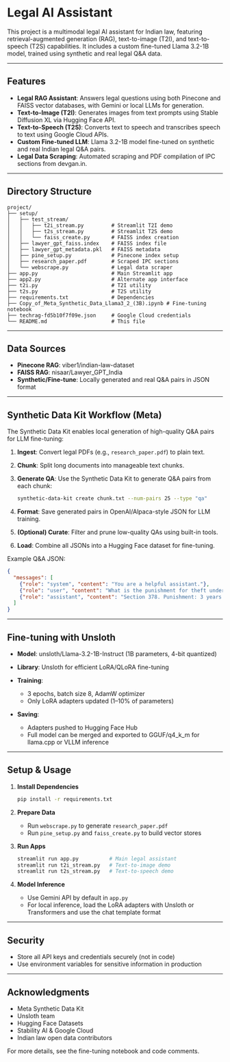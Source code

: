 # Legal AI Assistant

This project is a multimodal legal AI assistant for Indian law, featuring retrieval-augmented generation (RAG), text-to-image (T2I), and text-to-speech (T2S) capabilities. It includes a custom fine-tuned Llama 3.2-1B model, trained using synthetic and real legal Q\&A data.

---

## Features

* **Legal RAG Assistant**: Answers legal questions using both Pinecone and FAISS vector databases, with Gemini or local LLMs for generation.
* **Text-to-Image (T2I)**: Generates images from text prompts using Stable Diffusion XL via Hugging Face API.
* **Text-to-Speech (T2S)**: Converts text to speech and transcribes speech to text using Google Cloud APIs.
* **Custom Fine-tuned LLM**: Llama 3.2-1B model fine-tuned on synthetic and real Indian legal Q\&A pairs.
* **Legal Data Scraping**: Automated scraping and PDF compilation of IPC sections from devgan.in.

---

## Directory Structure

```
project/
├── setup/
│   ├── test_stream/
│   │   ├── t2i_stream.py         # Streamlit T2I demo
│   │   ├── t2s_stream.py         # Streamlit T2S demo
│   │   └── faiss_create.py       # FAISS index creation
│   ├── lawyer_gpt_faiss.index    # FAISS index file
│   ├── lawyer_gpt_metadata.pkl   # FAISS metadata
│   ├── pine_setup.py             # Pinecone index setup
│   ├── research_paper.pdf        # Scraped IPC sections
│   └── webscrape.py              # Legal data scraper
├── app.py                        # Main Streamlit app
├── app2.py                       # Alternate app interface
├── t2i.py                        # T2I utility
├── t2s.py                        # T2S utility
├── requirements.txt              # Dependencies
├── Copy_of_Meta_Synthetic_Data_Llama3_2_(3B).ipynb # Fine-tuning notebook
├── techrag-fd5b10f7f09e.json     # Google Cloud credentials
└── README.md                     # This file
```

---

## Data Sources

* **Pinecone RAG**: viber1/indian-law-dataset
* **FAISS RAG**: nisaar/Lawyer\_GPT\_India
* **Synthetic/Fine-tune**: Locally generated and real Q\&A pairs in JSON format

---

## Synthetic Data Kit Workflow (Meta)

The Synthetic Data Kit enables local generation of high-quality Q\&A pairs for LLM fine-tuning:

1. **Ingest**: Convert legal PDFs (e.g., `research_paper.pdf`) to plain text.
2. **Chunk**: Split long documents into manageable text chunks.
3. **Generate QA**: Use the Synthetic Data Kit to generate Q\&A pairs from each chunk:

   ```bash
   synthetic-data-kit create chunk.txt --num-pairs 25 --type "qa"
   ```
4. **Format**: Save generated pairs in OpenAI/Alpaca-style JSON for LLM training.
5. **(Optional) Curate**: Filter and prune low-quality QAs using built-in tools.
6. **Load**: Combine all JSONs into a Hugging Face dataset for fine-tuning.

Example Q\&A JSON:

```json
{
  "messages": [
    {"role": "system", "content": "You are a helpful assistant."},
    {"role": "user", "content": "What is the punishment for theft under IPC?"},
    {"role": "assistant", "content": "Section 378. Punishment: 3 years and/or fine."}
  ]
}
```

---

## Fine-tuning with Unsloth

* **Model**: unsloth/Llama-3.2-1B-Instruct (1B parameters, 4-bit quantized)
* **Library**: Unsloth for efficient LoRA/QLoRA fine-tuning
* **Training**:

  * 3 epochs, batch size 8, AdamW optimizer
  * Only LoRA adapters updated (1–10% of parameters)
* **Saving**:

  * Adapters pushed to Hugging Face Hub
  * Full model can be merged and exported to GGUF/q4\_k\_m for llama.cpp or VLLM inference

---

## Setup & Usage

1. **Install Dependencies**

   ```bash
   pip install -r requirements.txt
   ```

2. **Prepare Data**

   * Run `webscrape.py` to generate `research_paper.pdf`
   * Run `pine_setup.py` and `faiss_create.py` to build vector stores

3. **Run Apps**

   ```bash
   streamlit run app.py          # Main legal assistant
   streamlit run t2i_stream.py   # Text-to-image demo
   streamlit run t2s_stream.py   # Text-to-speech demo
   ```

4. **Model Inference**

   * Use Gemini API by default in `app.py`
   * For local inference, load the LoRA adapters with Unsloth or Transformers and use the chat template format

---

## Security

* Store all API keys and credentials securely (not in code)
* Use environment variables for sensitive information in production

---

## Acknowledgments

* Meta Synthetic Data Kit
* Unsloth team
* Hugging Face Datasets
* Stability AI & Google Cloud
* Indian law open data contributors

For more details, see the fine-tuning notebook and code comments.
